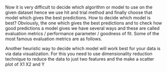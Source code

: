 Now it is very difficult to decide which algorithm or model to use on the given dataset hence we use hit and trial method and finally choose that model which gives the best predictions. How to decide which model is best? Obviously, the one which gives the best predictions and to check how good predictions a model gives we have several ways and these are called evaluation metrics / performance parameter / goodness of fit. Some of the most famous evaluation metrics are as follows.




Another heuristic way to decide which model will work best for your data is via data visualization. For this you need to use dimensionality reduction technique to reduce the data to just two features and the make a scatter plot of X1 X2 and Y
